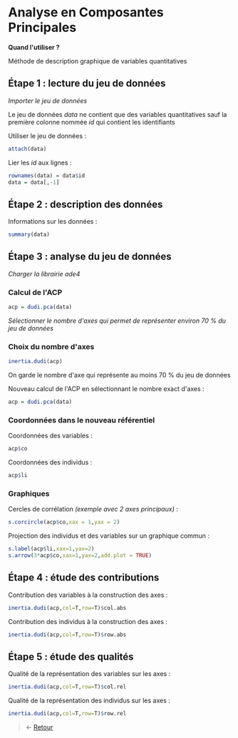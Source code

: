 # Analyse en Composantes Principales

**Quand l'utiliser ?**

Méthode de description graphique de variables quantitatives


## Étape 1 : lecture du jeu de données
*Importer le jeu de données*

Le jeu de données *data* ne contient que des variables quantitatives sauf la première colonne nommée *id* qui contient les identifiants  

Utiliser le jeu de données :
```r
attach(data)
```

Lier les *id* aux lignes :
```r
rownames(data) = data$id
data = data[,-1]
```


## Étape 2 : description des données
Informations sur les données :
```r
summary(data)
```


## Étape 3 : analyse du jeu de données
*Charger la librairie ade4*  

### Calcul de l'ACP
```r
acp = dudi.pca(data)
```
*Sélectionner le nombre d'axes qui permet de représenter environ 70 % du jeu de données*  

### Choix du nombre d'axes
```r
inertia.dudi(acp)
```
On garde le nombre d'axe qui représente au moins 70 % du jeu de données  

Nouveau calcul de l'ACP en sélectionnant le nombre exact d'axes :
```r
acp = dudi.pca(data)
```

### Coordonnées dans le nouveau référentiel
Coordonnées des variables :
```r
acp$co
```

Coordonnées des individus :
```r
acp$li
```

### Graphiques
Cercles de corrélation *(exemple avec 2 axes principaux)* :
```r
s.corcircle(acp$co,xax = 1,yax = 2)
```

Projection des individus et des variables sur un graphique commun :
```r
s.label(acp$li,xax=1,yax=2)
s.arrow(3*acp$co,xax=1,yax=2,add.plot = TRUE)
```


## Étape 4 : étude des contributions
Contribution des variables à la construction des axes :
```r
inertia.dudi(acp,col=T,row=T)$col.abs
```

Contribution des individus à la construction des axes :
```r
inertia.dudi(acp,col=T,row=T)$row.abs
```


## Étape 5 : étude des qualités
Qualité de la représentation des variables sur les axes :
```r
inertia.dudi(acp,col=T,row=T)$col.rel
```

Qualité de la représentation des individus sur les axes :
```r
inertia.dudi(acp,col=T,row=T)$row.rel
```


> &larr; [Retour](../README.md)

